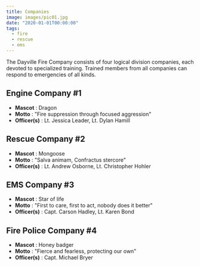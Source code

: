 ```yaml
---
title: Companies
image: images/pic01.jpg
date: "2020-01-01T00:00:00"
tags:
  - fire
  - rescue
  - ems
---
```


The Dayville Fire Company consists of four logical division companies, each devoted to specialized training. Trained members from all companies can respond to emergencies of all kinds.

<!-- more -->

## Engine Company \#1

* **Mascot** : Dragon
* **Motto** : "Fire suppression through focused aggression"
* **Officer(s)** : Lt. Jessica Leader, Lt. Dylan Hamill

## Rescue Company \#2

* **Mascot** : Mongoose
* **Motto** : "Salva animam, Confractus stercore"
* **Officer(s)** : Lt. Andrew Osborne, Lt. Christopher Hohler

## EMS Company \#3

* **Mascot** : Star of life
* **Motto** : "First to care, first to act, nobody does it better"
* **Officer(s)** : Capt. Carson Hadley, Lt. Karen Bond

## Fire Police Company \#4

* **Mascot** : Honey badger
* **Motto** : "Fierce and fearless, protecting our own"
* **Officer(s)** : Capt. Michael Bryer